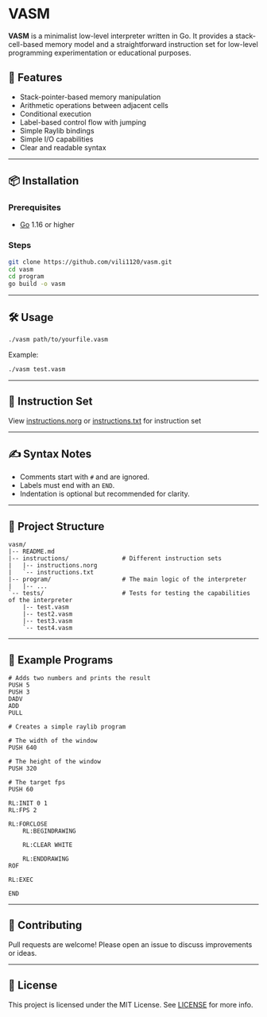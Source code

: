 # VASM

**VASM** is a minimalist low-level interpreter written in Go. It provides a stack-cell-based memory model and a straightforward instruction set for low-level programming experimentation or educational purposes.

## 🚀 Features

- Stack-pointer-based memory manipulation
- Arithmetic operations between adjacent cells
- Conditional execution
- Label-based control flow with jumping
- Simple Raylib bindings
- Simple I/O capabilities
- Clear and readable syntax

---

## 📦 Installation

### Prerequisites
- [Go](https://golang.org/dl/) 1.16 or higher

### Steps
```bash
git clone https://github.com/vili1120/vasm.git
cd vasm
cd program
go build -o vasm
```

---

## 🛠️ Usage

```bash
./vasm path/to/yourfile.vasm
```

Example:
```bash
./vasm test.vasm
```

---

## 🧾 Instruction Set

View [instructions.norg](instructions/instructions.norg) or [instructions.txt](instructions/instructions.txt) for instruction set

---

## ✍️ Syntax Notes

- Comments start with `#` and are ignored.
- Labels must end with an `END`.
- Indentation is optional but recommended for clarity.

---

## 📂 Project Structure

```
vasm/
|-- README.md
|-- instructions/               # Different instruction sets
|   |-- instructions.norg
|   `-- instructions.txt
|-- program/                    # The main logic of the interpreter
|   |-- ...
`-- tests/                      # Tests for testing the capabilities of the interpreter
    |-- test.vasm
    |-- test2.vasm
    |-- test3.vasm
    `-- test4.vasm
```

---

## 📄 Example Programs

```vasm
# Adds two numbers and prints the result
PUSH 5
PUSH 3
DADV
ADD
PULL
```

```vasm
# Creates a simple raylib program

# The width of the window
PUSH 640

# The height of the window
PUSH 320

# The target fps
PUSH 60

RL:INIT 0 1
RL:FPS 2

RL:FORCLOSE
    RL:BEGINDRAWING
    
    RL:CLEAR WHITE

    RL:ENDDRAWING
ROF

RL:EXEC

END
```

---

## 🤝 Contributing

Pull requests are welcome! Please open an issue to discuss improvements or ideas.

---

## 📜 License

This project is licensed under the MIT License. See [LICENSE](LICENSE) for more info.
